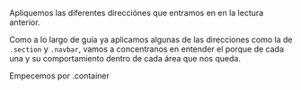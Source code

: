 Apliquemos las diferentes direcciónes que entramos en en la lectura anterior.

Como a lo largo de guía ya aplicamos algunas de las direcciones como la de `.section` y `.navbar`, vamos a concentranos en entender el porque de cada una y su comportamiento dentro de cada área que nos queda.



Empecemos por .container

